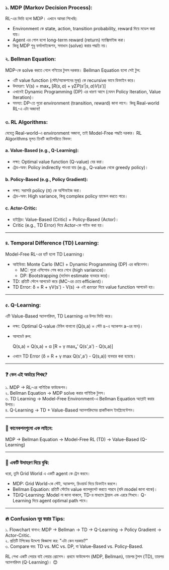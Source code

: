 

### ১. MDP (Markov Decision Process):  
RL-এর ভিত্তি হলো MDP। এখানে আমরা শিখেছি:  
- Environment কে state, action, transition probability, reward দিয়ে মডেল করা যায়।  
- Agent এর গোল হলো long-term reward (return) ম্যাক্সিমাইজ করা।  
- কিন্তু MDP শুধু ফর্মালাইজেশন, সমাধান (solve) করার পদ্ধতি নয়।  


### ২. Bellman Equation:  
MDP-কে solve করতে গেলে গণিতের টুলস দরকার। Bellman Equation হলো সেই টুল:  
- এটি value function (স্টেট/অ্যাকশনের মূল্য) কে recursive ভাবে ডিফাইন করে।  
- উদাহরণ: V(s) = maxₐ $[R(s,a) + γ Σ P(s'|s,a) V(s')]$
- এখানেই Dynamic Programming (DP) এর ধারণা আসে (যেমন Policy Iteration, Value Iteration)।  
- সমস্যা: DP-তে পুরো environment (transition, reward) জানা লাগে। কিন্তু Real-world RL-এ এটা অজানা!  


### ৩. RL Algorithms:  
যেহেতু Real-world-এ environment অজানা, তাই Model-Free পদ্ধতি দরকার। RL Algorithms মূলত তিনটি ক্যাটাগরিতে বিভক্ত:  

#### a. Value-Based (e.g., Q-Learning):  
- লক্ষ্য: Optimal value function (Q-value) বের করা।  
- ট্রেড-অফ: Policy indirectly পাওয়া যায় (e.g., Q-value থেকে greedy policy)।  

#### b. Policy-Based (e.g., Policy Gradient):  
- লক্ষ্য: সরাসরি policy (π) কে অপ্টিমাইজ করা।  
- ট্রেড-অফ: High variance, কিন্তু complex policy হ্যান্ডেল করতে পারে।  

#### c. Actor-Critic:  
- হাইব্রিড: Value-Based (Critic) + Policy-Based (Actor)।  
- Critic (e.g., TD Error) দিয়ে Actor-কে গাইড করা হয়।  

---

### ৪. Temporal Difference (TD) Learning:  
Model-Free RL-এর হার্ট হলো TD Learning।  
- আইডিয়া: Monte Carlo (MC) + Dynamic Programming (DP) এর কম্বিনেশন।  
  - MC: পুরো এপিসোড শেষ করে শেখে (high variance)।  
  - DP: Bootstrapping (বর্তমান estimate ব্যবহার করে)।  
- TD: প্রতিটি স্টেপে আপডেট করে (MC-এর চেয়ে efficient)।  
- TD Error: δ = R + γV(s') - V(s) → এই error দিয়ে value function আপডেট হয়।  

---

### ৫. Q-Learning:  
এটি Value-Based অ্যালগরিদম, TD Learning এর উপর ভিত্তি করে।  
- লক্ষ্য: Optimal Q-value টেবিল বানানো (Q(s,a) = স্টেট s-এ অ্যাকশন a-এর মান)।  
- আপডেট রুল:  
 
  Q(s,a) = Q(s,a) + α [R + γ maxₐ’ Q(s',a') - Q(s,a)]
  
 
- এখানে TD Error (δ = R + γ max Q(s',a') - Q(s,a)) ব্যবহার করা হয়েছে।  

---

### ❓ কেন এই অর্ডারে শিখছ?  
১. MDP → RL-এর গাণিতিক ফাউন্ডেশন।  
২. Bellman Equation → MDP solve করার গাণিতিক টুলস।  
৩. TD Learning → Model-Free Environment-এ Bellman Equation অ্যাপ্লাই করার উপায়।  
৪. Q-Learning → TD + Value-Based অ্যালগরিদমের প্রাকটিকাল ইমপ্লিমেন্টেশন।  

---

### 🧩 কানেকশনগুলো এক লাইনে:  
MDP → Bellman Equation → Model-Free RL (TD) → Value-Based (Q-Learning)  

---

### 📌 একটি উদাহরণ দিয়ে বুঝি:  
ধরো, তুমি Grid World এ একটি agent কে ট্রেন করবে।  
- MDP: Grid World-কে স্টেট, অ্যাকশন, রিওয়ার্ড দিয়ে ডিফাইন করলে।  
- Bellman Equation: প্রতিটি স্টেটের value ক্যালকুলেট করতে পারবে (যদি model জানা থাকে)।  
- TD/Q-Learning: Model না জানা থাকলে, TD-র মাধ্যমে ট্রায়াল এন্ড এররে শিখবে। Q-Learning দিয়ে agent optimal path পাবে।  

---

### 🔥 Confusion দূর করার Tips:  
১. Flowchart বানাও: MDP → Bellman → TD → Q-Learning → Policy Gradient → Actor-Critic.  
২. প্রতিটি টপিকের উদ্দেশ্য জিজ্ঞাসা কর: "এটা কেন দরকার?"  
৩. Compare কর: TD vs. MC vs. DP, বা Value-Based vs. Policy-Based.  

RL শেখা একটি লেয়ার বাই লেয়ার প্রোসেস। প্রথমে ফাউন্ডেশন (MDP, Bellman), তারপর টুলস (TD), তারপর অ্যালগরিদম (Q-Learning)। 😊